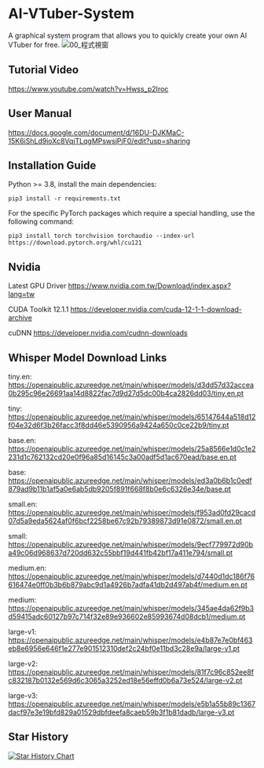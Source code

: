 # AI-VTuber-System
A graphical system program that allows you to quickly create your own AI VTuber for free.
![00_程式視窗](https://github.com/AIVTDevPKevin/AI-VTuber-System/assets/161304793/6f3bbb2b-a2f2-46b0-b1ce-49e47a7ae285)

## Tutorial Video
https://www.youtube.com/watch?v=Hwss_p2Iroc

## User Manual
https://docs.google.com/document/d/16DU-DJKMaC-15K6iShLd9ioXc8VqjTLqgMPswsjPjF0/edit?usp=sharing

## Installation Guide
Python >= 3.8, install the main dependencies:
```
pip3 install -r requirements.txt
```
For the specific PyTorch packages which require a special handling, use the following command:
```
pip3 install torch torchvision torchaudio --index-url https://download.pytorch.org/whl/cu121
```
## Nvidia
Latest GPU Driver
https://www.nvidia.com.tw/Download/index.aspx?lang=tw

CUDA Toolkit 12.1.1
https://developer.nvidia.com/cuda-12-1-1-download-archive

cuDNN
https://developer.nvidia.com/cudnn-downloads

## Whisper Model Download Links
tiny.en: https://openaipublic.azureedge.net/main/whisper/models/d3dd57d32accea0b295c96e26691aa14d8822fac7d9d27d5dc00b4ca2826dd03/tiny.en.pt

tiny: https://openaipublic.azureedge.net/main/whisper/models/65147644a518d12f04e32d6f3b26facc3f8dd46e5390956a9424a650c0ce22b9/tiny.pt

base.en: https://openaipublic.azureedge.net/main/whisper/models/25a8566e1d0c1e2231d1c762132cd20e0f96a85d16145c3a00adf5d1ac670ead/base.en.pt

base: https://openaipublic.azureedge.net/main/whisper/models/ed3a0b6b1c0edf879ad9b11b1af5a0e6ab5db9205f891f668f8b0e6c6326e34e/base.pt

small.en: https://openaipublic.azureedge.net/main/whisper/models/f953ad0fd29cacd07d5a9eda5624af0f6bcf2258be67c92b79389873d91e0872/small.en.pt

small: https://openaipublic.azureedge.net/main/whisper/models/9ecf779972d90ba49c06d968637d720dd632c55bbf19d441fb42bf17a411e794/small.pt

medium.en: https://openaipublic.azureedge.net/main/whisper/models/d7440d1dc186f76616474e0ff0b3b6b879abc9d1a4926b7adfa41db2d497ab4f/medium.en.pt

medium: https://openaipublic.azureedge.net/main/whisper/models/345ae4da62f9b3d59415adc60127b97c714f32e89e936602e85993674d08dcb1/medium.pt

large-v1: https://openaipublic.azureedge.net/main/whisper/models/e4b87e7e0bf463eb8e6956e646f1e277e901512310def2c24bf0e11bd3c28e9a/large-v1.pt

large-v2: https://openaipublic.azureedge.net/main/whisper/models/81f7c96c852ee8fc832187b0132e569d6c3065a3252ed18e56effd0b6a73e524/large-v2.pt

large-v3: https://openaipublic.azureedge.net/main/whisper/models/e5b1a55b89c1367dacf97e3e19bfd829a01529dbfdeefa8caeb59b3f1b81dadb/large-v3.pt

## Star History

[![Star History Chart](https://api.star-history.com/svg?repos=AIVTDevPKevin/AI-VTuber-System&type=Date)](https://www.star-history.com/#AIVTDevPKevin/AI-VTuber-System&Date)
